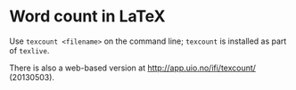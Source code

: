 # Word count in LaTeX

Use `texcount <filename>` on the command line; `texcount` is installed as part of `texlive`.

There is also a web-based version at http://app.uio.no/ifi/texcount/ (20130503).
